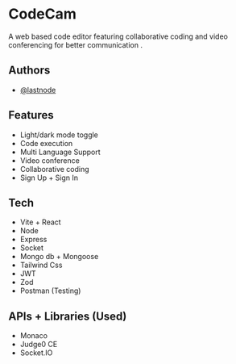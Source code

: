 
# CodeCam

A web based code editor featuring collaborative coding and video conferencing for better communication .



## Authors

- [@lastnode](https://github.com/Jishan2610)


## Features

- Light/dark mode toggle
- Code execution
- Multi Language Support 
- Video conference
- Collaborative coding
- Sign Up + Sign In 




## Tech
- Vite + React
- Node 
- Express
- Socket
- Mongo db + Mongoose
- Tailwind Css
- JWT
- Zod
- Postman (Testing)
## APIs + Libraries (Used)
- Monaco
- Judge0 CE
- Socket.IO
